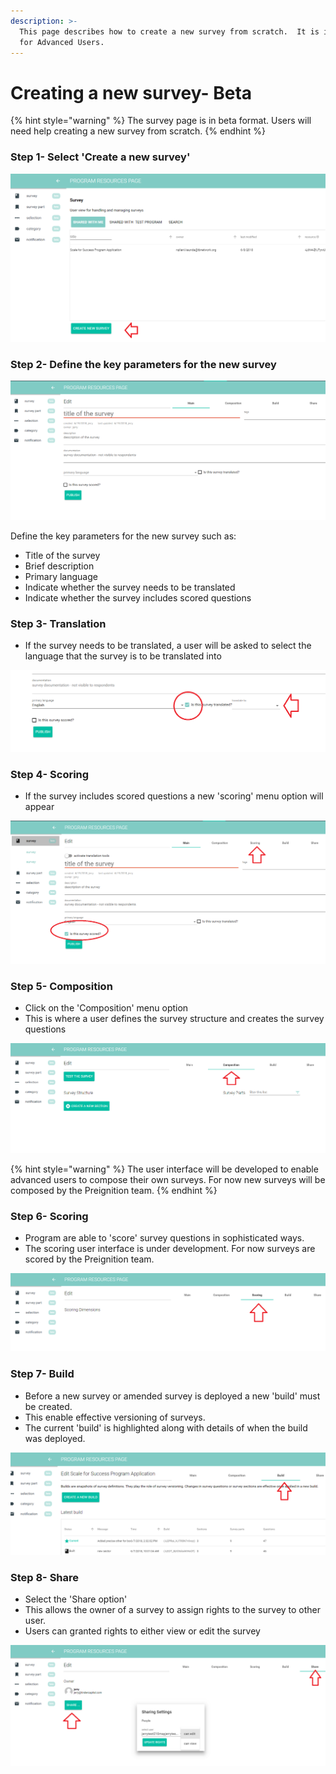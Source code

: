 ```yaml
---
description: >-
  This page describes how to create a new survey from scratch.  It is intended
  for Advanced Users.
---
```


# Creating a new survey- Beta



{% hint style="warning" %}
The survey page is in beta format.  Users will need help creating a new survey from scratch.
{% endhint %}

### Step 1- Select 'Create a new survey'

![](../../../../.gitbook/assets/image%20%2811%29.png)

### Step 2- Define the key parameters for the new survey

![](../../../../.gitbook/assets/image%20%2832%29.png)

Define the key parameters for the new survey such as:

* Title of the survey
* Brief description
* Primary language
* Indicate whether the survey needs to be translated
* Indicate whether the survey includes scored questions

### Step 3- Translation

* If the survey needs to be translated, a user will be asked to select the language that the survey is to be translated into

![](../../../../.gitbook/assets/image%20%2849%29.png)

### Step 4- Scoring

* If the survey includes scored questions a new 'scoring' menu option will appear

![](../../../../.gitbook/assets/image%20%2846%29.png)

### Step 5- Composition

* Click on the 'Composition' menu option
* This is where a user defines the survey structure and creates the survey questions

![](../../../../.gitbook/assets/image%20%2826%29.png)

{% hint style="warning" %}
The user interface will be developed to enable advanced users to compose their own surveys.  For now new surveys will be composed by the Preignition team.
{% endhint %}

### Step 6- Scoring

* Program are able to 'score' survey questions in sophisticated ways.
* The scoring user interface is under development.  For now surveys are scored by the Preignition team.

![](../../../../.gitbook/assets/image%20%2840%29.png)

### Step 7- Build

* Before a new survey or amended survey is deployed a new 'build' must be created.
* This enable effective versioning of surveys.
* The current 'build' is highlighted along with details of when the build was deployed. 

![](../../../../.gitbook/assets/image%20%2854%29.png)

### Step 8- Share

* Select the 'Share option'
* This allows the owner of a survey to assign rights to the survey to other user.
* Users can granted rights to either view or edit the survey

![](../../../../.gitbook/assets/image%20%2833%29.png)

